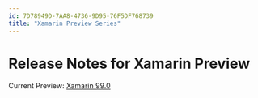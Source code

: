 ```yaml
---
id: 7D78949D-7AA8-4736-9D95-76F5DF768739
title: "Xamarin Preview Series"
---
```


# Release Notes for Xamarin Preview

Current Preview: [Xamarin 99.0](xamarin.vs_99.0)
